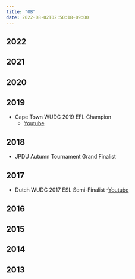 ```yaml
---
title: "OB"
date: 2022-08-02T02:50:18+09:00
---
```


## 2022



## 2021



## 2020



## 2019
- Cape Town WUDC 2019 EFL Champion 
    - [Youtube]()

## 2018
- JPDU Autumn Tournament Grand Finalist



## 2017
- Dutch WUDC 2017 ESL Semi-Finalist
    -[Youtube]()

## 2016


## 2015



## 2014



## 2013




